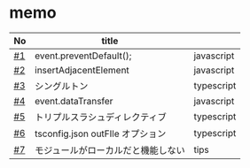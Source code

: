 # memo

| No                                                         | title                              |            |
| ---------------------------------------------------------- | ---------------------------------- | ---------- |
| [#1](https://github.com/cossack910/tsTestProject/issues/1) | event.preventDefault();            | javascript |
| [#2](https://github.com/cossack910/tsTestProject/issues/2) | insertAdjacentElement              | javascript |
| [#3](https://github.com/cossack910/tsTestProject/issues/3) | シングルトン                       | typescript |
| [#4](https://github.com/cossack910/tsTestProject/issues/4) | event.dataTransfer                 | javascript |
| [#5](https://github.com/cossack910/tsTestProject/issues/5) | トリプルスラシュディレクティブ     | typescript |
| [#6](https://github.com/cossack910/tsTestProject/issues/6) | tsconfig.json outFIle オプション   | typescript |
| [#7](https://github.com/cossack910/tsTestProject/issues/7) | モジュールがローカルだと機能しない | tips       |

